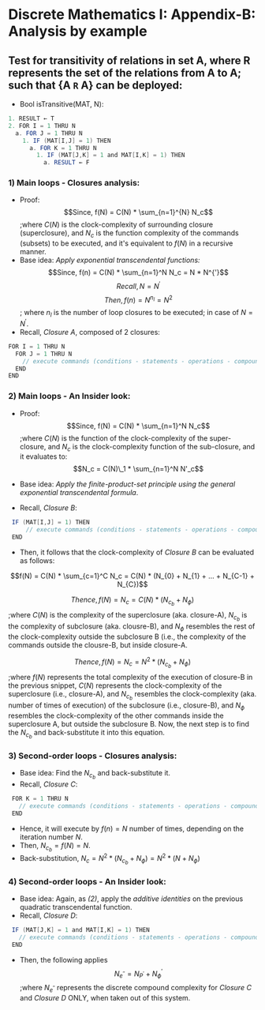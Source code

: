# Discrete Mathematics I: Appendix-B: Analysis by example

## Test for transitivity of relations in set A, where R represents the set of the relations from A to A; such that {A `R` A} can be deployed: 

* Bool isTransitive(MAT, N):
 
```java 
1. RESULT ← T
2. FOR I = 1 THRU N
  a. FOR J = 1 THRU N
    1. IF (MAT[I,J] = 1) THEN
      a. FOR K = 1 THRU N
        1. IF (MAT[J,K] = 1 and MAT[I,K] = 1) THEN
          a. RESULT ← F
```
 ### 1) Main loops - Closures analysis:
 - Proof:
$$Since, f(N) = C(N) * \sum_{n=1}^{N} N_c$$ ;where $C(N)$ is the clock-complexity of surrounding closure (superclosure), and $N_c$ is the function complexity of the commands (subsets) to be executed, and it's equivalent to $f(N)$ in a recursive manner.
- Base idea: _Apply exponential transcendental functions:_
$$Since, f(n) = C(N) * \sum_{n=1}^N N_c = N * N^{'}$$
$$Recall, N = N^{'}$$
$$Then, f(n) = N^{n_l} = N^2$$; where ${n_l}$ is the number of loop closures to be executed; in case of $N = N^{'}$.
 - Recall, _Closure A_, composed of 2 closures:  
 ```java
 FOR I = 1 THRU N
   FOR J = 1 THRU N
     // execute commands (conditions - statements - operations - compound closures)
   END
 END
```
 
### 2) Main loops - An Insider look:
- Proof:
$$Since, f(N) = C(N) * \sum_{n=1}^N N_c$$ ;where $C(N)$ is the function of the clock-complexity of the super-closure, and $N_c$ is the clock-complexity function of the sub-closure, and it evaluates to: $$N_c = C(N)\_1 * \sum_{n=1}^N N'_c$$

- Base idea: _Apply the finite-product-set principle using the general exponential transcendental formula_.
- Recall, _Closure B_:
```java
 IF (MAT[I,J] = 1) THEN
     // execute commands (conditions - statements - operations - compound closures)
 END
```
- Then, it follows that the clock-complexity of _Closure B_ can be evaluated as follows:
  
$$f(N) = C(N) * \sum_{c=1}^C N_c = C(N) * (N_{0} + N_{1} + ... + N_{C-1} + N_{C})$$

$$Thence, f(N) = N_c = C(N) * (N_{c_b} + N_{\phi})$$ ;where $C(N)$ is the complexity of the superclosure (aka. closure-A), $N_{c_b}$ is the complexity of subclosure (aka. clousre-B), and $N_{\phi}$ resembles the rest of the clock-complexity outside the subclosure B (i.e., the complexity of the commands outside the clousre-B, but inside closure-A.

$$Thence, f(N) = N_c = N^2 * (N_{c_b} + N_{\phi})$$ ;where $f(N)$ represents the total complexity of the execution of closure-B in the previous snippet, $C(N)$ represents the clock-complexity of the superclosure (i.e., closure-A), and $N_{c_b}$ resembles the clock-complexity (aka. number of times of execution) of the subclosure (i.e., closure-B), and $N_{\phi}$ resembles the clock-complexity of the other commands inside the superclosure A, but outside the subclosure B. Now, the next step is to find the $N_{c_b}$ and back-substitute it into this equation.
   
### 3) Second-order loops - Closures analysis:
- Base idea: Find the $N_{c_b}$ and back-substitute it.
- Recall, _Closure C_:
```java
 FOR K = 1 THRU N
   // execute commands (conditions - statements - operations - compound closures)
 END
```
- Hence, it will execute by $f(n)=N$ number of times, depending on the iteration number $N$.
- Then, $N_{c_b} = f(N) = N$.
- Back-substitution, $N_c = N^2 * (N_{c_b} + N_{\phi}) = N^2 * (N + N_{\phi})$

### 4) Second-order loops - An Insider look:
- Base idea: Again, as _(2)_, apply the _additive identities_ on the previous quadratic transcendental function.
- Recall, _Closure D_:
```java
 IF (MAT[J,K] = 1 and MAT[I,K] = 1) THEN
   // execute commands (conditions - statements - operations - compound closures)
 END
```
- Then, the following applies $$N_{e^{''}} = N_{P^{'}} + N_{\phi}^{'}$$ ;where $N_{e^{''}}$ represents the discrete compound complexity for _Closure C_ and _Closure D_ ONLY, when taken out of this system.
 
